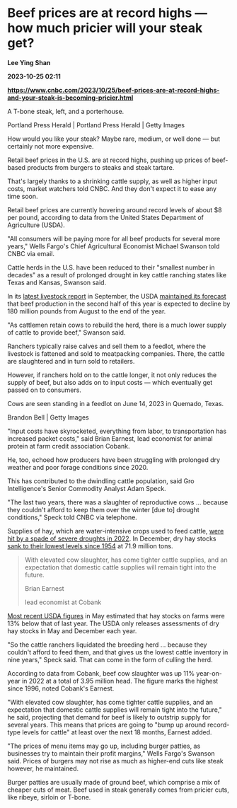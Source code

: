 # Beef prices are at record highs — how much pricier will your steak get?
**Lee Ying Shan**

**2023-10-25 02:11**

**https://www.cnbc.com/2023/10/25/beef-prices-are-at-record-highs-and-your-steak-is-becoming-pricier.html**

A T-bone steak, left, and a porterhouse.

Portland Press Herald | Portland Press Herald | Getty Images

How would you like your steak? Maybe rare, medium, or well done — but certainly not more expensive.

Retail beef prices in the U.S. are at record highs, pushing up prices of beef-based products from burgers to steaks and steak tartare.

That's largely thanks to a shrinking cattle supply, as well as higher input costs, market watchers told CNBC. And they don't expect it to ease any time soon.

Retail beef prices are currently hovering around record levels of about $8 per pound, according to data from the United States Department of Agriculture (USDA).

"All consumers will be paying more for all beef products for several more years," Wells Fargo's Chief Agricultural Economist Michael Swanson told CNBC via email.

Cattle herds in the U.S. have been reduced to their "smallest number in decades" as a result of prolonged drought in key cattle ranching states like Texas and Kansas, Swanson said.

In its [latest livestock report](https://www.ers.usda.gov/webdocs/outlooks/107464/ldp-m-351.pdf?v=8663.4) in September, the USDA [maintained its forecast](https://www.ers.usda.gov/webdocs/outlooks/107202/ldp-m-350.pdf?v=4559.1) that beef production in the second half of this year is expected to decline by 180 million pounds from August to the end of the year.

"As cattlemen retain cows to rebuild the herd, there is a much lower supply of cattle to provide beef," Swanson said.

Ranchers typically raise calves and sell them to a feedlot, where the livestock is fattened and sold to meatpacking companies. There, the cattle are slaughtered and in turn sold to retailers.

However, if ranchers hold on to the cattle longer, it not only reduces the supply of beef, but also adds on to input costs — which eventually get passed on to consumers.

Cows are seen standing in a feedlot on June 14, 2023 in Quemado, Texas.

Brandon Bell | Getty Images

"Input costs have skyrocketed, everything from labor, to transportation has increased packet costs," said Brian Earnest, lead economist for animal protein at farm credit association Cobank.

He, too, echoed how producers have been struggling with prolonged dry weather and poor forage conditions since 2020.

This has contributed to the dwindling cattle population, said Gro Intelligence's Senior Commodity Analyst Adam Speck.

"The last two years, there was a slaughter of reproductive cows … because they couldn't afford to keep them over the winter \[due to\] drought conditions," Speck told CNBC via telephone.

Supplies of hay, which are water-intensive crops used to feed cattle, [were hit by a spade of severe droughts in 2022](https://www.nbcnews.com/science/environment/2022-was-year-drought-rcna62410). In December, dry hay stocks [sank to their lowest levels since 1954](https://www.nass.usda.gov/Statistics_by_State/Wyoming/Publications/News_Releases/2023/WY-Crop-Production-01122023.pdf) at 71.9 million tons.

> With elevated cow slaughter, has come tighter cattle supplies, and an expectation that domestic cattle supplies will remain tight into the future.
> 
> Brian Earnest
> 
> lead economist at Cobank

[Most recent USDA figures](https://www.ers.usda.gov/webdocs/outlooks/106571/ldp-m-347.pdf?v=5083.4) in May estimated that hay stocks on farms were 13% below that of last year. The USDA only releases assessments of dry hay stocks in May and December each year.

"So the cattle ranchers liquidated the breeding herd … because they couldn't afford to feed them, and that gives us the lowest cattle inventory in nine years," Speck said. That can come in the form of culling the herd.

According to data from Cobank, beef cow slaughter was up 11% year-on-year in 2022 at a total of 3.95 million head. The figure marks the highest since 1996, noted Cobank's Earnest.

"With elevated cow slaughter, has come tighter cattle supplies, and an expectation that domestic cattle supplies will remain tight into the future," he said, projecting that demand for beef is likely to outstrip supply for several years. This means that prices are going to "bump up around record-type levels for cattle" at least over the next 18 months, Earnest added.

"The prices of menu items may go up, including burger patties, as businesses try to maintain their profit margins," Wells Fargo's Swanson said. Prices of burgers may not rise as much as higher-end cuts like steak however, he maintained.

Burger patties are usually made of ground beef, which comprise a mix of cheaper cuts of meat. Beef used in steak generally comes from pricier cuts, like ribeye, sirloin or T-bone.